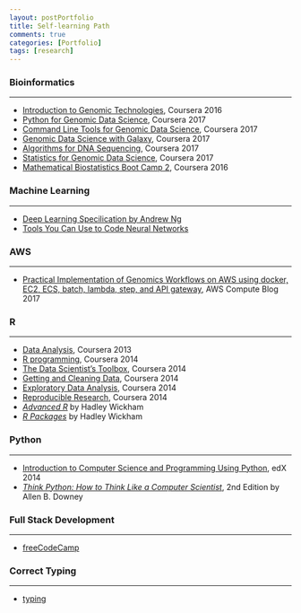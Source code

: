 ```yaml
---
layout: postPortfolio
title: Self-learning Path
comments: true
categories: [Portfolio]
tags: [research]
---  
```


### Bioinformatics

---------------------------------------

- [Introduction to Genomic Technologies](https://www.coursera.org/account/accomplishments/certificate/2QPUR3WNRJYA), Coursera 2016  
- [Python for Genomic Data Science](https://www.coursera.org/account/accomplishments/certificate/KGN34B7APAXF), Coursera 2017  
- [Command Line Tools for Genomic Data Science](https://www.coursera.org/account/accomplishments/certificate/57R39H5YY6TW), Coursera 2017  
- [Genomic Data Science with Galaxy](https://www.coursera.org/account/accomplishments/certificate/LJBRS323C733), Coursera 2017  
- [Algorithms for DNA Sequencing](https://www.coursera.org/account/accomplishments/certificate/LVPQU26BH3GX), Coursera 2017  
- [Statistics for Genomic Data Science](https://www.coursera.org/account/accomplishments/certificate/M9735NYAUH52), Coursera 2017  
- [Mathematical Biostatistics Boot Camp 2](https://www.coursera.org/learn/biostatistics-2), Coursera 2016

### Machine Learning

---------------------------------------

- [Deep Learning Specilication by Andrew Ng](https://www.coursera.org/specializations/deep-learning)   
- [Tools You Can Use to Code Neural Networks](https://medium.freecodecamp.org/deep-learning-for-developers-tools-you-can-use-to-code-neural-networks-on-day-1-34c4435ae6b)

### AWS 

---------------------------------------

- [Practical Implementation of Genomics Workflows on AWS using docker, EC2, ECS, batch, lambda, step, and API gateway](https://aws.amazon.com/blogs/compute/building-high-throughput-genomics-batch-workflows-on-aws-introduction-part-1-of-4/), AWS Compute Blog 2017



### R

---------------------------------------


- [Data Analysis](https://www.coursera.org/course/dataanalysis), Coursera 2013
- [R programming](https://www.coursera.org/course/rprog), Coursera 2014
- [The Data Scientist’s Toolbox](https://www.coursera.org/course/datascitoolbox), Coursera 2014
- [Getting and Cleaning Data](https://www.coursera.org/course/getdata), Coursera 2014
- [Exploratory Data Analysis](https://www.coursera.org/course/exdata), Coursera 2014
- [Reproducible Research](https://www.coursera.org/course/repdata), Coursera 2014  
- [*Advanced R*](http://adv-r.had.co.nz) by Hadley Wickham
- [*R Packages*](http://r-pkgs.had.co.nz) by Hadley Wickham

### Python  

---------------------------------------
 
- [Introduction to Computer Science and Programming Using Python](https://verify.edx.org/cert/dcb2d0a5fc6444a2b0209cf77688d2a3), edX 2014   
- [*Think Python: How to Think Like a Computer Scientist*](http://greenteapress.com/thinkpython2/html/thinkpython2007.html), 2nd Edition by Allen B. Downey


### Full Stack Development

---------------------------------------

- [freeCodeCamp](https://www.freecodecamp.com/challenges/learn-how-free-code-camp-works)


### Correct Typing

---------------------------------------

- [typing](https://www.typing.com/student)